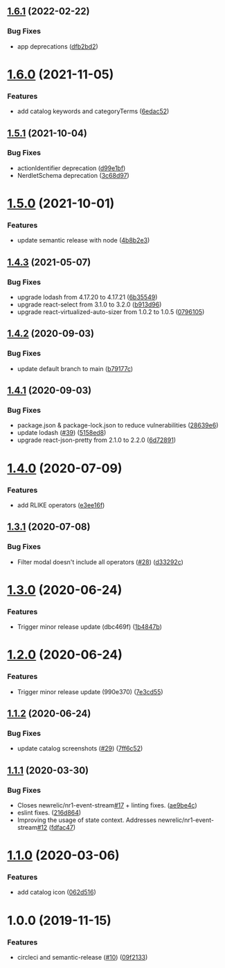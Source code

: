 ## [1.6.1](https://github.com/newrelic/nr1-event-stream/compare/v1.6.0...v1.6.1) (2022-02-22)


### Bug Fixes

* app deprecations ([dfb2bd2](https://github.com/newrelic/nr1-event-stream/commit/dfb2bd2b6616875036fcb9d35be665da207b75ad))

# [1.6.0](https://github.com/newrelic/nr1-event-stream/compare/v1.5.1...v1.6.0) (2021-11-05)


### Features

* add catalog keywords and categoryTerms ([6edac52](https://github.com/newrelic/nr1-event-stream/commit/6edac52ca7922550be24a362f4ac369d23437daf))

## [1.5.1](https://github.com/newrelic/nr1-event-stream/compare/v1.5.0...v1.5.1) (2021-10-04)


### Bug Fixes

* actionIdentifier deprecation ([d99e1bf](https://github.com/newrelic/nr1-event-stream/commit/d99e1bfc24e4dbeca5a07649c49bd2a88fadfbbf))
* NerdletSchema deprecation ([3c68d97](https://github.com/newrelic/nr1-event-stream/commit/3c68d9712ee9d2ea5c60f6123ecd26062af5d6ed))

# [1.5.0](https://github.com/newrelic/nr1-event-stream/compare/v1.4.3...v1.5.0) (2021-10-01)


### Features

* update semantic release with node ([4b8b2e3](https://github.com/newrelic/nr1-event-stream/commit/4b8b2e3e32920fe3fd68932813bb68b51b6a4dc5))

## [1.4.3](https://github.com/newrelic/nr1-event-stream/compare/v1.4.2...v1.4.3) (2021-05-07)


### Bug Fixes

* upgrade lodash from 4.17.20 to 4.17.21 ([6b35549](https://github.com/newrelic/nr1-event-stream/commit/6b35549329d851aae18b9b29f1b5523d2a2814df))
* upgrade react-select from 3.1.0 to 3.2.0 ([b913d96](https://github.com/newrelic/nr1-event-stream/commit/b913d96d11e9beddd7fcbc0c8dd058e1c3a2a527))
* upgrade react-virtualized-auto-sizer from 1.0.2 to 1.0.5 ([0796105](https://github.com/newrelic/nr1-event-stream/commit/07961056f2ce379bfc62db31b7419c991a016754))

## [1.4.2](https://github.com/newrelic/nr1-event-stream/compare/v1.4.1...v1.4.2) (2020-09-03)


### Bug Fixes

* update default branch to main ([b79177c](https://github.com/newrelic/nr1-event-stream/commit/b79177c2a849f2a8b7fe1c47d7928963c946e535))

## [1.4.1](https://github.com/newrelic/nr1-event-stream/compare/v1.4.0...v1.4.1) (2020-09-03)


### Bug Fixes

* package.json & package-lock.json to reduce vulnerabilities ([28639e6](https://github.com/newrelic/nr1-event-stream/commit/28639e6c3a6decc1cb542e95361d241f2f70a0c5))
* update lodash ([#39](https://github.com/newrelic/nr1-event-stream/issues/39)) ([5158ed8](https://github.com/newrelic/nr1-event-stream/commit/5158ed8b0b082b9a05f2e7a0057de0b6af487e2f))
* upgrade react-json-pretty from 2.1.0 to 2.2.0 ([6d72891](https://github.com/newrelic/nr1-event-stream/commit/6d7289118bd21f579dde4b99d9d2b8e2e5194110))

# [1.4.0](https://github.com/newrelic/nr1-event-stream/compare/v1.3.1...v1.4.0) (2020-07-09)


### Features

* add RLIKE operators ([e3ee16f](https://github.com/newrelic/nr1-event-stream/commit/e3ee16f2c73e80bb5f9f4605f86d0582c42ac137))

## [1.3.1](https://github.com/newrelic/nr1-event-stream/compare/v1.3.0...v1.3.1) (2020-07-08)


### Bug Fixes

* Filter modal doesn't include all operators ([#28](https://github.com/newrelic/nr1-event-stream/issues/28)) ([d33292c](https://github.com/newrelic/nr1-event-stream/commit/d33292c72c62017369b341593ef0c003c2b6cff3))

# [1.3.0](https://github.com/newrelic/nr1-event-stream/compare/v1.2.0...v1.3.0) (2020-06-24)


### Features

* Trigger minor release update (dbc469f) ([1b4847b](https://github.com/newrelic/nr1-event-stream/commit/1b4847ba80b594282c451e2160f1704f1ed7c1c0))

# [1.2.0](https://github.com/newrelic/nr1-event-stream/compare/v1.1.2...v1.2.0) (2020-06-24)


### Features

* Trigger minor release update (990e370) ([7e3cd55](https://github.com/newrelic/nr1-event-stream/commit/7e3cd55e7fccb5a87ae80db7de41537c9fbc4faf))

## [1.1.2](https://github.com/newrelic/nr1-event-stream/compare/v1.1.1...v1.1.2) (2020-06-24)


### Bug Fixes

* update catalog screenshots ([#29](https://github.com/newrelic/nr1-event-stream/issues/29)) ([7ff6c52](https://github.com/newrelic/nr1-event-stream/commit/7ff6c52a3ae3a7e567396359e9570ecc2e18a750))

## [1.1.1](https://github.com/newrelic/nr1-event-stream/compare/v1.1.0...v1.1.1) (2020-03-30)


### Bug Fixes

* Closes newrelic/nr1-event-stream[#17](https://github.com/newrelic/nr1-event-stream/issues/17) + linting fixes. ([ae9be4c](https://github.com/newrelic/nr1-event-stream/commit/ae9be4c5809d1807975c6e77b1ad5fabb548a2cd))
* eslint fixes. ([216d864](https://github.com/newrelic/nr1-event-stream/commit/216d8647fc189bd6c54c5a2bde4e1487ea6d6c43))
* Improving the usage of state context. Addresses newrelic/nr1-event-stream[#12](https://github.com/newrelic/nr1-event-stream/issues/12) ([fdfac47](https://github.com/newrelic/nr1-event-stream/commit/fdfac47a335d1c6387a81659589f0c49001d2f0b))

# [1.1.0](https://github.com/newrelic/nr1-event-stream/compare/v1.0.0...v1.1.0) (2020-03-06)


### Features

* add catalog icon ([062d516](https://github.com/newrelic/nr1-event-stream/commit/062d516e8ba85b5af29823505a9879c19651662b))

# 1.0.0 (2019-11-15)


### Features

* circleci and semantic-release ([#10](https://github.com/newrelic/nr1-event-stream/issues/10)) ([09f2133](https://github.com/newrelic/nr1-event-stream/commit/09f2133627756c11da29c90db9233922e3037099))
